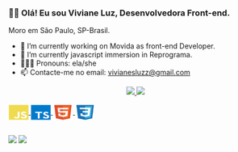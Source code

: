 ### ✋🏾 Olá! Eu sou Viviane Luz, Desenvolvedora Front-end.
  Moro em São Paulo, SP-Brasil.
- 🔭 I’m currently working on Movida as front-end Developer.
- 🌱 I’m currently javascript immersion in Reprograma.
- 👩🏽‍💻 Pronouns: ela/she
- 📫 Contacte-me no email: vivianesluzz@gmail.com



<div align="center">
  <a href="https://github.com/vivianeluzz">
  <img height="180em" src="https://github-readme-stats.vercel.app/api?username=vivianeluzz&show_icons=true&theme=dark&include_all_commits=true&count_private=true"/>
  <img height="180em" src="https://github-readme-stats.vercel.app/api/top-langs/?username=vivianeluzz&layout=compact&langs_count=7&theme=dark"/>
</div>



<div style="display: inline_block"><br>
     <img align="center" alt="Viviane-js" height="30" width="40" src="https://raw.githubusercontent.com/devicons/devicon/master/icons/javascript/javascript-plain.svg">
    <img align="center" alt="Viviane-Ts" height="30" width="40" src="https://raw.githubusercontent.com/devicons/devicon/master/icons/typescript/typescript-plain.svg">
    <img align="center" alt="Viviane-HTML" height="30" width="40" src="https://raw.githubusercontent.com/devicons/devicon/master/icons/html5/html5-original.svg">
    <img align="center" alt="Viviane-CSS" height="30" width="40" src="https://raw.githubusercontent.com/devicons/devicon/master/icons/css3/css3-original.svg">
</div>

  ##
  
<div>
     <a href="https://www.linkedin.com/in/viviane-luz/-45875016a" target="_blank"><img src="https://img.shields.io/badge/-LinkedIn-%230077B5?style=for-the-badge&logo=linkedin&logoColor=white" target="_blank"></a> 
<a href = "mailto:contatovivianesluzz@gmail.com"><img src="https://img.shields.io/badge/-Gmail-%23333?style=for-the-badge&logo=gmail&logoColor=white" target="_blank"></a>

</div> 
